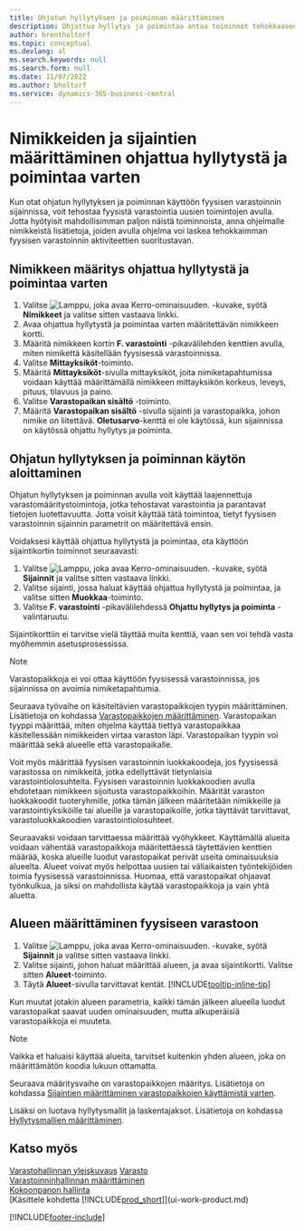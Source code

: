 ```yaml
---
title: Ohjatun hyllytyksen ja poiminnan määrittäminen
description: Ohjattua hyllytys ja poimintaa antaa toiminnot tehokkaaseen varastointiin.
author: brentholtorf
ms.topic: conceptual
ms.devlang: al
ms.search.keywords: null
ms.search.form: null
ms.date: 11/07/2022
ms.author: bholtorf
ms.service: dynamics-365-business-central
---
```

# Nimikkeiden ja sijaintien määrittäminen ohjattua hyllytystä ja poimintaa varten

Kun otat ohjatun hyllytyksen ja poiminnan käyttöön fyysisen varastoinnin sijainnissa, voit tehostaa fyysistä varastointia uusien toimintojen avulla. Jotta hyötyisit mahdollisimman paljon näistä toiminnoista, anna ohjelmalle nimikkeistä lisätietoja, joiden avulla ohjelma voi laskea tehokkaimman fyysisen varastoinnin aktiviteettien suoritustavan. 

## Nimikkeen määritys ohjattua hyllytystä ja poimintaa varten  

1. Valitse ![Lamppu, joka avaa Kerro-ominaisuuden.](media/ui-search/search_small.png "Kerro, mitä haluat tehdä") -kuvake, syötä **Nimikkeet** ja valitse sitten vastaava linkki.  
2. Avaa ohjattua hyllytystä ja poimintaa varten määritettävän nimikkeen kortti.
3. Määritä nimikkeen kortin **F. varastointi** -pikavälilehden kenttien avulla, miten nimikettä käsitellään fyysisessä varastoinnissa.  
4. Valitse **Mittayksiköt**-toiminto.
5. Määritä **Mittayksiköt**-sivulla mittayksiköt, joita nimiketapahtumissa voidaan käyttää määrittämällä nimikkeen mittayksikön korkeus, leveys, pituus, tilavuus ja paino.
6. Valitse **Varastopaikan sisältö** -toiminto.
7. Määritä **Varastopaikan sisältö** -sivulla sijainti ja varastopaikka, johon nimike on liitettävä. **Oletusarvo**-kenttä ei ole käytössä, kun sijainnissa on käytössä ohjattu hyllytys ja poiminta.  

## Ohjatun hyllytyksen ja poiminnan käytön aloittaminen

Ohjatun hyllytyksen ja poiminnan avulla voit käyttää laajennettuja varastomääritystoimintoja, jotka tehostavat varastointia ja parantavat tietojen luotettavuutta. Jotta voisit käyttää tätä toimintoa, tietyt fyysisen varastoinnin sijainnin parametrit on määritettävä ensin.  

Voidaksesi käyttää ohjattua hyllytystä ja poimintaa, ota käyttöön sijaintikortin toiminnot seuraavasti:

1. Valitse ![Lamppu, joka avaa Kerro-ominaisuuden.](media/ui-search/search_small.png "Kerro, mitä haluat tehdä") -kuvake, syötä **Sijainnit** ja valitse sitten vastaava linkki.  
2. Valitse sijainti, jossa haluat käyttää ohjattua hyllytystä ja poimintaa, ja valitse sitten **Muokkaa**-toiminto.  
3. Valitse **F. varastointi** -pikavälilehdessä **Ohjattu hyllytys ja poiminta** -valintaruutu.  

Sijaintikorttiin ei tarvitse vielä täyttää muita kenttiä, vaan sen voi tehdä vasta myöhemmin asetusprosessissa.  

> [!NOTE]  
> Varastopaikkoja ei voi ottaa käyttöön fyysisessä varastoinnissa, jos sijainnissa on avoimia nimiketapahtumia.  

Seuraava työvaihe on käsiteltävien varastopaikkojen tyypin määrittäminen. Lisätietoja on kohdassa [Varastopaikkojen määrittäminen](warehouse-how-to-set-up-bin-types.md). Varastopaikan tyyppi määrittää, miten ohjelma käyttää tiettyä varastopaikkaa käsitellessään nimikkeiden virtaa varaston läpi. Varastopaikan tyypin voi määrittää sekä alueelle että varastopaikalle.  

Voit myös määrittää fyysisen varastoinnin luokkakoodeja, jos fyysisessä varastossa on nimikkeitä, jotka edellyttävät tietynlaisia varastointiolosuhteita. Fyysisen varastoinnin luokkakoodien avulla ehdotetaan nimikkeen sijoitusta varastopaikkoihin. Määrität varaston luokkakoodit tuoteryhmille, jotka tämän jälkeen määritetään nimikkeille ja varastointiyksiköille tai alueille ja varastopaikoille, jotka täyttävät tarvittavat, varastoluokkakoodien varastointiolosuhteet.  

Seuraavaksi voidaan tarvittaessa määrittää vyöhykkeet. Käyttämällä alueita voidaan vähentää varastopaikkoja määritettäessä täytettävien kenttien määrää, koska alueille luodut varastopaikat perivät useita ominaisuuksia alueelta. Alueet voivat myös helpottaa uusien tai väliaikaisten työntekijöiden toimia fyysisessä varastoinnissa. Huomaa, että varastopaikat ohjaavat työnkulkua, ja siksi on mahdollista käytää varastopaikkoja ja vain yhtä aluetta.  

## Alueen määrittäminen fyysiseen varastoon  

1. Valitse ![Lamppu, joka avaa Kerro-ominaisuuden.](media/ui-search/search_small.png "Kerro, mitä haluat tehdä") -kuvake, syötä **Sijainnit** ja valitse sitten vastaava linkki.  
2. Valitse sijainti, johon haluat määrittää alueen, ja avaa sijaintikortti. Valitse sitten **Alueet**-toiminto.  
3. Täytä **Alueet**-sivulla tarvittavat kentät. [!INCLUDE[tooltip-inline-tip](includes/tooltip-inline-tip_md.md)]  

Kun muutat jotakin alueen parametria, kaikki tämän jälkeen alueella luodut varastopaikat saavat uuden ominaisuuden, mutta alkuperäisiä varastopaikkoja ei muuteta.  

> [!NOTE]  
> Vaikka et haluaisi käyttää alueita, tarvitset kuitenkin yhden alueen, joka on määrittämätön koodia lukuun ottamatta.  

Seuraava määritysvaihe on varastopaikkojen määritys. Lisätietoja on kohdassa [Sijaintien määrittäminen varastopaikkojen käyttämistä varten](warehouse-how-to-set-up-locations-to-use-bins.md).  

Lisäksi on luotava hyllytysmallit ja laskentajaksot. Lisätietoja on kohdassa [Hyllytysmallien määrittäminen](warehouse-how-to-set-up-put-away-templates.md).  

## Katso myös  

[Varastohallinnan yleiskuvaus](design-details-warehouse-management.md)
[Varasto](inventory-manage-inventory.md)  
[Varastoinninhallinnan määrittäminen](warehouse-setup-warehouse.md)     
[Kokoonpanon hallinta](assembly-assemble-items.md)    
[Käsittele kohdetta [!INCLUDE[prod_short](includes/prod_short.md)]](ui-work-product.md)  


[!INCLUDE[footer-include](includes/footer-banner.md)]